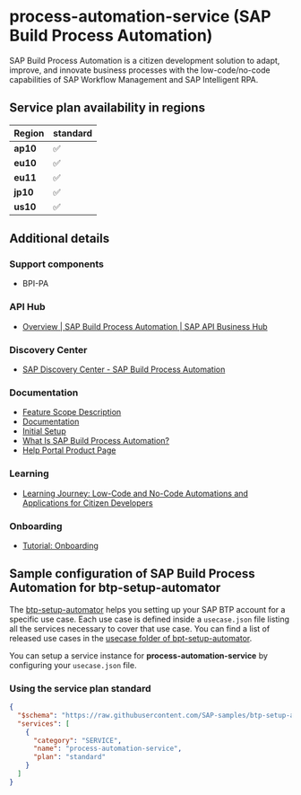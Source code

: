 # process-automation-service (SAP Build Process Automation)

SAP Build Process Automation is a citizen development solution to adapt, improve, and innovate business processes with the low-code/no-code capabilities of SAP Workflow Management and SAP Intelligent RPA.

## Service plan availability in regions

| Region | standard |
|--------|----------|
|  **ap10** | ✅ |
|  **eu10** | ✅ |
|  **eu11** | ✅ |
|  **jp10** | ✅ |
|  **us10** | ✅ |

## Additional details

### Support components

- BPI-PA

### API Hub

- [Overview | SAP Build Process Automation | SAP API Business Hub](https://api.sap.com/package/SAPProcessAutomation/overview)

### Discovery Center

- [SAP Discovery Center - SAP Build Process Automation](https://discovery-center.cloud.sap/serviceCatalog/sap-build-process-automation)

### Documentation

- [Feature Scope Description](https://help.sap.com/doc/b3c2de746b0645aeb627deda35b896a0/)
- [Documentation](https://help.sap.com/docs/PROCESS_AUTOMATION)
- [Initial Setup](https://help.sap.com/docs/BTP/a331c4ef0a9d48a89c779fd449c022e7/b9758013e1114c9194cd52de2885e9a9.html)
- [What Is SAP Build Process Automation?](https://help.sap.com/docs/BTP/a331c4ef0a9d48a89c779fd449c022e7/c20b4e77201b4cde9ce4227e21850deb.html)
- [Help Portal Product Page](https://help.sap.com/viewer/product/PROCESS_AUTOMATION/Cloud)

### Learning

- [Learning Journey: Low-Code and No-Code Automations and Applications for Citizen Developers](https://learning.sap.com/learning-journey/low-code-no-code-applications-and-automations-for-citizen-developers)

### Onboarding

- [Tutorial: Onboarding](https://blogs.sap.com/2022/03/29/sap-process-automation-free-tier-availability/)

## Sample configuration of **SAP Build Process Automation** for btp-setup-automator

The [btp-setup-automator](https://github.com/SAP-samples/btp-setup-automator) helps you setting up your SAP BTP account for a specific use case. Each use case is defined inside a `usecase.json` file listing all the services necessary to cover that use case. You can find a list of released use cases in the [usecase folder of bpt-setup-automator](https://github.com/SAP-samples/btp-setup-automator/tree/main/usecases).

You can setup a service instance for **process-automation-service** by configuring your `usecase.json` file.

### Using the service plan **standard**

```json
{
  "$schema": "https://raw.githubusercontent.com/SAP-samples/btp-setup-automator/main/libs/btpsa-usecase.json",
  "services": [
    {
      "category": "SERVICE",
      "name": "process-automation-service",
      "plan": "standard"
    }
  ]
}
```
